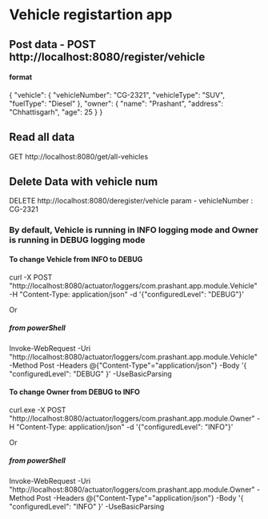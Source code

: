 # Vehicle registartion app

## Post data - POST http://localhost:8080/register/vehicle

#### format

{
    "vehicle": {
        "vehicleNumber": "CG-2321",
        "vehicleType": "SUV",
        "fuelType": "Diesel"
    },
    "owner": {
        "name": "Prashant",
        "address": "Chhattisgarh",
        "age": 25
    }
}

## Read all data

GET http://localhost:8080/get/all-vehicles



## Delete Data with vehicle num

DELETE http://localhost:8080/deregister/vehicle
param - vehicleNumber : CG-2321



### By default, Vehicle is running in INFO logging mode and Owner is running in DEBUG logging mode 

#### To change Vehicle from INFO to DEBUG
curl -X POST "http://localhost:8080/actuator/loggers/com.prashant.app.module.Vehicle" -H "Content-Type: application/json" -d '{"configuredLevel": "DEBUG"}'

Or 
##### from powerShell

Invoke-WebRequest -Uri "http://localhost:8080/actuator/loggers/com.prashant.app.module.Vehicle" -Method Post -Headers @{"Content-Type"="application/json"} -Body '{ "configuredLevel": "DEBUG" }' -UseBasicParsing


#### To change Owner from DEBUG to INFO

curl.exe -X POST "http://localhost:8080/actuator/loggers/com.prashant.app.module.Owner" -H "Content-Type: application/json" -d '{"configuredLevel": "INFO"}'

Or
##### from powerShell

Invoke-WebRequest -Uri "http://localhost:8080/actuator/loggers/com.prashant.app.module.Owner" -Method Post -Headers @{"Content-Type"="application/json"} -Body '{ "configuredLevel": "INFO" }' -UseBasicParsing
